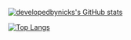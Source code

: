 [![developedbynicks's GitHub stats](https://github-readme-stats.vercel.app/api?username=developedbynick)](https://github.com/developedbynick/github-readme-stats)

[![Top Langs](https://github-readme-stats.vercel.app/api/top-langs/?username=developedbynick)](https://github.com/developedbynick/github-readme-stats)
